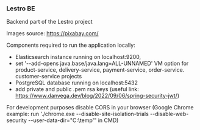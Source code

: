 ### Lestro BE
Backend part of the Lestro project

Images source: https://pixabay.com/

Components required to run the application locally:
- Elasticsearch instance running on localhost:9200,
- set '--add-opens java.base/java.lang=ALL-UNNAMED' VM option for product-service, delivery-service, payment-service, order-service. customer-service projects
- PostgreSQL database running on localhost:5432
- add private and public .pem rsa keys (useful link: https://www.danvega.dev/blog/2022/09/06/spring-security-jwt/)

For development purposes disable CORS in your browser (Google Chrome example: run './chrome.exe --disable-site-isolation-trials --disable-web-security --user-data-dir="C:\temp"' in CMD)